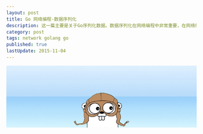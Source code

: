 ```yaml
---
layout: post
title: Go 网络编程-数据序列化
description: 这一篇主要是关于Go序列化数据。数据序列化在网络编程中非常重要，在网络传输数据时，如果数据是对象，数组等等，需要先把对象序列化为才能传递，同时接收方需要进行反序列化才能使用这些数据。一个比较常见的是json数据。
category: post
tags: network golang go
published: true
lastUpdate: 2015-11-04
---
```

![](/images/golang/gopher-banner-small.jpg)


